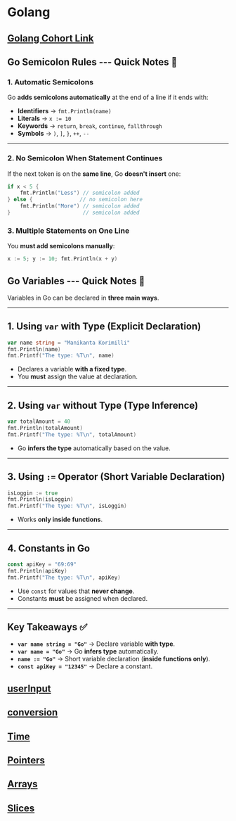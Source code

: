 # Golang

## [Golang Cohort Link ](https://petal-estimate-4e9.notion.site/Golang-cohort-1257dfd1073580238258fe25973c319b)

## Go Semicolon Rules --- Quick Notes 📝

### 1. Automatic Semicolons

Go **adds semicolons automatically** at the end of a line if it ends with:

- **Identifiers** → `fmt.Println(name)`
- **Literals** → `x := 10`
- **Keywords** → `return`, `break`, `continue`, `fallthrough`
- **Symbols** → `)`, `]`, `}`, `++`, `--`

---

### 2. No Semicolon When Statement Continues

If the next token is on the **same line**, Go **doesn't insert** one:

```go
if x < 5 {
    fmt.Println("Less") // semicolon added
} else {               // no semicolon here
    fmt.Println("More") // semicolon added
}                       // semicolon added
```

### 3. Multiple Statements on One Line

You **must add semicolons manually**:

```go
x := 5; y := 10; fmt.Println(x + y)
```

## Go Variables --- Quick Notes 📝

Variables in Go can be declared in **three main ways**.

---

## 1. Using `var` with Type (Explicit Declaration)

```go
var name string = "Manikanta Korimilli"
fmt.Println(name)
fmt.Printf("The type: %T\n", name)
```

- Declares a variable **with a fixed type**.
- You **must** assign the value at declaration.

---

## 2. Using `var` without Type (Type Inference)

```go
var totalAmount = 40
fmt.Println(totalAmount)
fmt.Printf("The type: %T\n", totalAmount)
```

- Go **infers the type** automatically based on the value.

---

## 3. Using `:=` Operator (Short Variable Declaration)

```go
isLoggin := true
fmt.Println(isLoggin)
fmt.Printf("The type: %T\n", isLoggin)
```

- Works **only inside functions**.

---

## 4. Constants in Go

```go
const apiKey = "69:69"
fmt.Println(apiKey)
fmt.Printf("The type: %T\n", apiKey)
```

- Use `const` for values that **never change**.
- Constants **must** be assigned when declared.

---

## Key Takeaways ✅

- **`var name string = "Go"`** → Declare variable **with type**.
- **`var name = "Go"`** → Go **infers type** automatically.
- **`name := "Go"`** → Short variable declaration (**inside functions
  only**).
- **`const apiKey = "12345"`** → Declare a constant.

## [userInput](/03userinput/main.go)

## [conversion](/04conversion/main.go)

## [Time](/05learn/main.go)

## [Pointers](/06mypointers/main.go)

## [Arrays](/07myarrays/main.go)

## [Slices](/08myslices/main.go)
